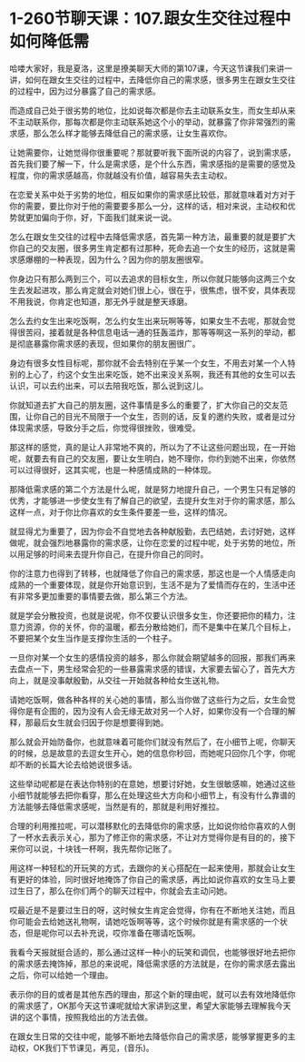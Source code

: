 # 1-260节聊天课：107.跟女生交往过程中如何降低需

哈喽大家好，我是夏洛，这里是撩美聊天大师的第107课，今天这节课我们来讲一讲，如何在跟女生交往的过程中，去降低你自己的需求感，很多男生在跟女生交往的过程中，因为过分暴露了自己的需求感。

而造成自己处于很劣势的地位，比如说每次都是你去主动联系女生，而女生却从来不主动联系你，那每次都是你主动联系她这个小的举动，就暴露了你非常强烈的需求感，那么怎么样才能够去降低自己的需求感，让女生喜欢你。

让她需要你，让她觉得你很重要呢？那就要听我下面所说的内容了，说到需求感，首先我们要了解一下，什么是需求感，是个什么东西，需求感指的是需要的感觉及程度，你的需求感越高，你就越没有价值，越容易失去主动权。

在恋爱关系中处于劣势的地位，相反如果你的需求感比较低，那就意味着对方对于你的需要，要比你对于他的需要要多那么一分，这样的话，相对来说，主动权和优势就更加偏向于你，好，下面我们就来说一说。

怎么在跟女生交往的过程中去降低需求感，首先第一种方法，最重要的就是要扩大你自己的交友圈，很多男生肯定都有过那种，死命去追一个女生的经历，这就是需求感爆棚的一种表现，因为什么？因为你的朋友圈很窄。

你身边只有那么两到三个，可以去追求的目标女生，所以你就只能够向这两三个女生去发起进攻，那么肯定就会对她们很上心，很在乎，很焦虑，很不安，具体表现不用我说，你肯定也知道，那无外乎就是整天琢磨。

怎么去约女生出来吃饭啊，怎么约女生出来玩啊等等，如果女生不去呢，那就会觉得很苦闷，接着就是各种信息电话一通的狂轰滥炸，那等等啊这一系列的举动，都是彻底暴露你需求感的表现，但如果你的朋友圈很广。

身边有很多女性目标呢，那你就不会去特别在乎某一个女生，不用去对某一个人特别的上心了，约这个女生出来吃饭，她不出来没关系啊，我还有其他的女生可以去认识，可以去约出来，可以去陪我吃饭，那么说到这儿。

你就知道去扩大自己的朋友圈，这件事情是多么的重要了，扩大你自己的交友范围，让你自己的目光不局限于一个女生，否则的话，反复的邀约失败，或者是过分体现需求感，导致分手之后，你觉得很挫败，很难受。

那这样的感觉，真的是让人非常地不爽的，所以为了不让这些问题出现，在一开始呢，就要去有自己的交友圈，要让女生明白，她不理你，你约到她不出来，你依然可以过得很好，这其实呢，也是一种感情成熟的一种体现。

那降低需求感的第二个方法是什么呢，就是努力地提升自己，一个男生只有足够的优秀，才能够进一步使女生有了解自己的欲望，去提升女生对于你的需求感，那么这样一点，对于你比你喜欢的女生条件要差一些，这样的情况。

就显得尤为重要了，因为你会不自觉地去各种献殷勤，去巴结她，去讨好她，这样做呢，就会强烈地暴露你的需求感，让你在恋爱的过程中呢，处于劣势的地位，所以用足够的时间来去提升你自己，在提升你自己的同时。

你的注意力也得到了转移，也就降低了你自己的需求感，那这也是一个人情感走向成熟的一个重要体现，就是你开始意识到，生活不是为了爱情而存在的，生活中还有非常多更加重要的事情要去做，那么第三个方法。

就是学会分散投资，也就是说呢，你不仅要认识很多女生，你还要把你的精力，注意力资源，你的关怀，你的温暖，都去分散给她们，而不是集中在某几个目标上，不要把某个女生当作是支撑你生活的一个柱子。

一旦你对某一个女生的感情投资的越多，那么你就会期望越多的回报，那我们再来去盘点一下，男生经常会犯的一些暴露需求感的错误，大家要去留心了，首先大方向上，就是没事献殷勤，从交往一开始就各种给女生送礼物。

请她吃饭啊，做各种各样的关心她的事情，那么当你做了这些行为之后，女生会觉得你是有企图的，因为没有人会无缘无故对另一个人好，如果你没有一个合理的解释，那最后女生就会归因于你是想要得到她。

那么就会开始防备你，也就意味着可能你们就没有然后了，在小细节上呢，你聊天的时候，总是故意的去逗女生开心，她的信息你秒回，而她呢只回你几个字，你呢却不断的长篇大论去给她说很多话。

这些举动呢都是在表达你特别的在意她，想要讨好她，女生很敏感嘛，她通过这些小细节就能够去把你看穿，那么在处理这些大方向和小细节上，有没有什么靠谱的方法能够去降低需求感呢，当然是有的，那就是利用好推拉。

合理的利用推拉呢，可以潜移默化的去降低你的需求感，比如说你给你喜欢的人倒了一杯水去表示关心，那为了修正你的需求感，不让对方觉得你是有目的的，接下来你可以说，十块钱一杯啊，我先帮你记账了。

用这样一种轻松的开玩笑的方式，去跟你的关心搭配在一起来使用，那就会让女生有更好的体验，同时很好地掩饰了你自己的需求感，再比如说你喜欢的女生马上要过生日了，那么在你们两个的聊天过程中，你就会去主动问她。

哎最近是不是要过生日的呀，这时候女生肯定会觉得，你有在不断地关注她，而且你可能会去给她送礼物啊，请她吃饭啊等等，这个时候你就是有需求感的一个状态，但是呢你可以去补充说，哎你准备在哪请吃饭啊。

我看今天报就挺合适的，那么通过这样一种小的玩笑和调侃，也能够很好地去把你的需求感去掩饰掉，那总的来说呢，降低需求感的方法就是，在你的需求感去露出之后，你可以给她一个理由。

表示你的目的或者是其他东西的理由，那这个新的理由呢，就可以去有效地降低你的需求感了，OK那今天这节课呢就给大家讲到这里，希望大家能够去理解我今天讲的这个事情，按照我给出的方法去做。

在跟女生日常的交往中呢，能够不断地去降低你自己的需求感，能够掌握更多的主动权，OK我们下节课见，再见，(音乐)。

